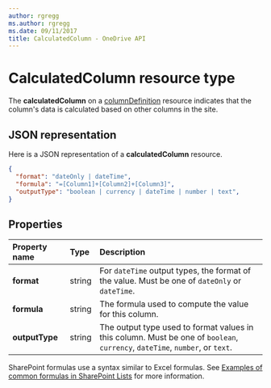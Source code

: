 ```yaml
---
author: rgregg
ms.author: rgregg
ms.date: 09/11/2017
title: CalculatedColumn - OneDrive API
---
```

# CalculatedColumn resource type

The **calculatedColumn** on a [columnDefinition](columnDefinition.md) resource indicates that the column's data is calculated based on other columns in the site.

## JSON representation

Here is a JSON representation of a **calculatedColumn** resource.
<!-- { "blockType": "resource", "@odata.type": "microsoft.graph.calculatedColumn" } -->

```json
{
  "format": "dateOnly | dateTime",
  "formula": "=[Column1]+[Column2]+[Column3]",
  "outputType": "boolean | currency | dateTime | number | text",
}
```

## Properties

| Property name  | Type    | Description
|:---------------|:--------|:--------------------------------------------------
| **format**     | string  | For `dateTime` output types, the format of the value. Must be one of `dateOnly` or `dateTime`.
| **formula**    | string  | The formula used to compute the value for this column.
| **outputType** | string  | The output type used to format values in this column. Must be one of `boolean`, `currency`, `dateTime`, `number`, or `text`.

SharePoint formulas use a syntax similar to Excel formulas.
See [Examples of common formulas in SharePoint Lists][SPFormulas] for more information.

[SPFormulas]: https://support.office.com/en-us/article/Examples-of-common-formulas-in-SharePoint-Lists-d81f5f21-2b4e-45ce-b170-bf7ebf6988b3

<!-- {
  "type": "#page.annotation",
  "description": "",
  "keywords": "",
  "section": "documentation",
  "suppressions": [
    "Warning: /api-reference/v1.0/resources/calculatedcolumn.md:
      Found potential enums in resource example that weren't defined in a table:(dateOnly,dateTime) are in resource, but () are in table",
    "Warning: /api-reference/v1.0/resources/calculatedcolumn.md:
      Found potential enums in resource example that weren't defined in a table:(boolean,currency,dateTime,number,text) are in resource, but () are in table"
  ],
  "tocPath": "Resources/CalculatedColumn"
} -->
